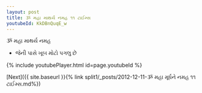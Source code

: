 ```yaml
---
layout: post
title: ૐ મહા માથર્ય નમહ ૧૧ ટાઈમ્સ
youtubeId: KkDBnQuqE_w
---
```

 
 
 ૐ મહા માથર્ય નમહ  
 
 -  જેની પાસે ખૂબ મોટો પગલુ છે 
 
  
 
  
 
 
 
 
 
 


{% include youtubePlayer.html id=page.youtubeId %}
 
[Next]({{ site.baseurl }}{% link  split1/_posts/2012-12-11-ૐ મહા મૂર્ધને નમહ ૧૧ ટાઈમ્સ.md%})
 
